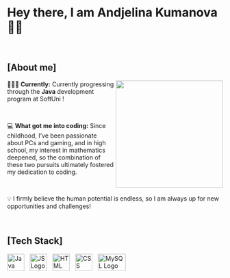 # Hey there, I am Andjelina Kumanova 👋🏻

<br>

## [About me]

<img src="https://i.giphy.com/media/v1.Y2lkPTc5MGI3NjExcWludmxpb2pzMDc3NWQxdmszOWF4bHZ5MzVrNnlzdnBidnYxN2cyOSZlcD12MV9pbnRlcm5hbF9naWZfYnlfaWQmY3Q9Zw/QXwtfadqo7wbfmT46H/giphy.gif" width="250px" align="right" />
 
👩🏻‍💻 **Currently:** Currently progressing through the **Java** development program at SoftUni !

<br>

💻 **What got me into coding:** Since childhood, I’ve been passionate about PCs and gaming, and in high school, my interest in mathematics deepened, so
the combination of these two pursuits ultimately fostered my dedication to coding.

<br>

💡 I firmly believe the human potential is endless, so I am always up for new opportunities and challenges!

<br>

##  [Tech Stack]
 <img  src="https://cdn4.iconfinder.com/data/icons/logos-and-brands/512/181_Java_logo_logos-512.png" alt="Java Logo" width="40" height="40" align="left" style="padding-right: 10px;"/> <img src="https://upload.wikimedia.org/wikipedia/commons/6/6a/JavaScript-logo.png" alt="JS Logo" width="40" height="40" align="left" style="padding-right: 10px;" /> <img src="https://upload.wikimedia.org/wikipedia/commons/thumb/3/38/HTML5_Badge.svg/2048px-HTML5_Badge.svg.png" alt="HTML Logo" width="40" height="40" align="left" style="padding-right: 10px;" /> <img src="https://cdn.worldvectorlogo.com/logos/css-3.svg" alt="CSS Logo" width="40" height="40" align="left" style="padding-right: 10px;"/> <img src="https://upload.wikimedia.org/wikipedia/labs/8/8e/Mysql_logo.png" alt="MySQL Logo" width="65" height="40" align="left" style="padding-right: 10px;"/> 

